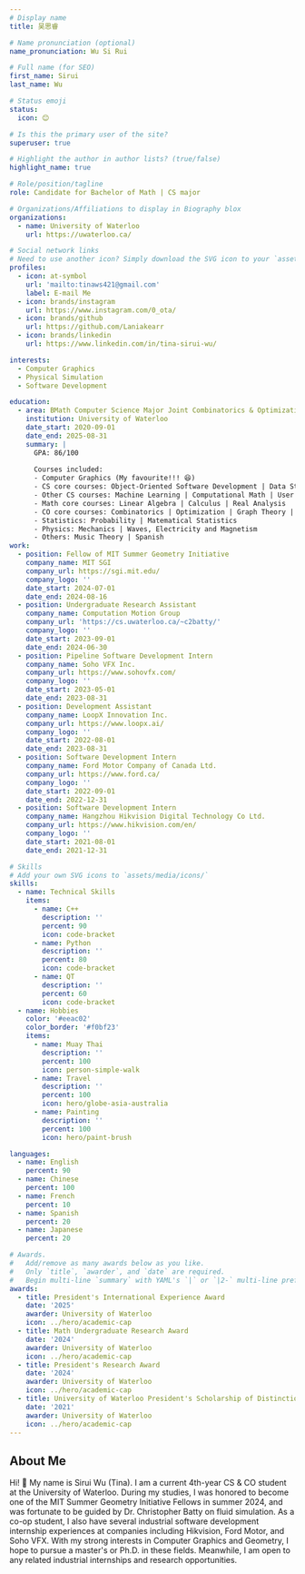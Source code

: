 ```yaml
---
# Display name
title: 吴思睿

# Name pronunciation (optional)
name_pronunciation: Wu Si Rui

# Full name (for SEO)
first_name: Sirui
last_name: Wu

# Status emoji
status:
  icon: 😊

# Is this the primary user of the site?
superuser: true

# Highlight the author in author lists? (true/false)
highlight_name: true

# Role/position/tagline
role: Candidate for Bachelor of Math | CS major

# Organizations/Affiliations to display in Biography blox
organizations:
  - name: University of Waterloo
    url: https://uwaterloo.ca/

# Social network links
# Need to use another icon? Simply download the SVG icon to your `assets/media/icons/` folder.
profiles:
  - icon: at-symbol
    url: 'mailto:tinaws421@gmail.com'
    label: E-mail Me
  - icon: brands/instagram
    url: https://www.instagram.com/0_ota/
  - icon: brands/github
    url: https://github.com/Laniakearr
  - icon: brands/linkedin
    url: https://www.linkedin.com/in/tina-sirui-wu/

interests:
  - Computer Graphics
  - Physical Simulation
  - Software Development

education:
  - area: BMath Computer Science Major Joint Combinatorics & Optimization
    institution: University of Waterloo
    date_start: 2020-09-01
    date_end: 2025-08-31
    summary: |
      GPA: 86/100
      
      Courses included:
      - Computer Graphics (My favourite!!! 😆)
      - CS core courses: Object-Oriented Software Development | Data Structures | Algorithms |  Operating Systems
      - Other CS courses: Machine Learning | Computational Math | User Interface
      - Math core courses: Linear Algebra | Calculus | Real Analysis
      - CO core courses: Combinatorics | Optimization | Graph Theory | Network Flow Theory | Groups and Rings
      - Statistics: Probability | Matematical Statistics
      - Physics: Mechanics | Waves, Electricity and Magnetism
      - Others: Music Theory | Spanish
work:
  - position: Fellow of MIT Summer Geometry Initiative
    company_name: MIT SGI
    company_url: https://sgi.mit.edu/
    company_logo: ''
    date_start: 2024-07-01
    date_end: 2024-08-16
  - position: Undergraduate Research Assistant
    company_name: Computation Motion Group
    company_url: 'https://cs.uwaterloo.ca/~c2batty/'
    company_logo: ''
    date_start: 2023-09-01
    date_end: 2024-06-30
  - position: Pipeline Software Development Intern
    company_name: Soho VFX Inc.
    company_url: https://www.sohovfx.com/
    company_logo: ''
    date_start: 2023-05-01
    date_end: 2023-08-31
  - position: Development Assistant
    company_name: LoopX Innovation Inc.
    company_url: https://www.loopx.ai/
    company_logo: ''
    date_start: 2022-08-01
    date_end: 2023-08-31
  - position: Software Development Intern
    company_name: Ford Motor Company of Canada Ltd.
    company_url: https://www.ford.ca/
    company_logo: ''
    date_start: 2022-09-01
    date_end: 2022-12-31
  - position: Software Development Intern
    company_name: Hangzhou Hikvision Digital Technology Co Ltd.
    company_url: https://www.hikvision.com/en/
    company_logo: ''
    date_start: 2021-08-01
    date_end: 2021-12-31

# Skills
# Add your own SVG icons to `assets/media/icons/`
skills:
  - name: Technical Skills
    items:
      - name: C++
        description: ''
        percent: 90
        icon: code-bracket
      - name: Python
        description: ''
        percent: 80
        icon: code-bracket
      - name: QT
        description: ''
        percent: 60
        icon: code-bracket
  - name: Hobbies
    color: '#eeac02'
    color_border: '#f0bf23'
    items:
      - name: Muay Thai
        description: ''
        percent: 100
        icon: person-simple-walk
      - name: Travel
        description: ''
        percent: 100
        icon: hero/globe-asia-australia
      - name: Painting
        description: ''
        percent: 100
        icon: hero/paint-brush

languages:
  - name: English
    percent: 90
  - name: Chinese
    percent: 100
  - name: French
    percent: 10
  - name: Spanish
    percent: 20
  - name: Japanese
    percent: 20

# Awards.
#   Add/remove as many awards below as you like.
#   Only `title`, `awarder`, and `date` are required.
#   Begin multi-line `summary` with YAML's `|` or `|2-` multi-line prefix and indent 2 spaces below.
awards:
  - title: President's International Experience Award
    date: '2025'
    awarder: University of Waterloo
    icon: ../hero/academic-cap
  - title: Math Undergraduate Research Award
    date: '2024'
    awarder: University of Waterloo
    icon: ../hero/academic-cap
  - title: President's Research Award
    date: '2024'
    awarder: University of Waterloo
    icon: ../hero/academic-cap
  - title: University of Waterloo President's Scholarship of Distinction
    date: '2021'
    awarder: University of Waterloo
    icon: ../hero/academic-cap
---
```


## About Me

Hi! :wave: My name is Sirui Wu (Tina). I am a current 4th-year CS & CO student at the University of Waterloo. During my studies, I was honored to become one of the MIT Summer Geometry Initiative Fellows in summer 2024, and was fortunate to be guided by Dr. Christopher Batty on fluid simulation. As a co-op student, I also have several industrial software development internship experiences at companies including Hikvision, Ford Motor, and Soho VFX. With my strong interests in Computer Graphics and Geometry, I hope to pursue a master's or Ph.D. in these fields. Meanwhile, I am open to any related industrial internships and research opportunities.
